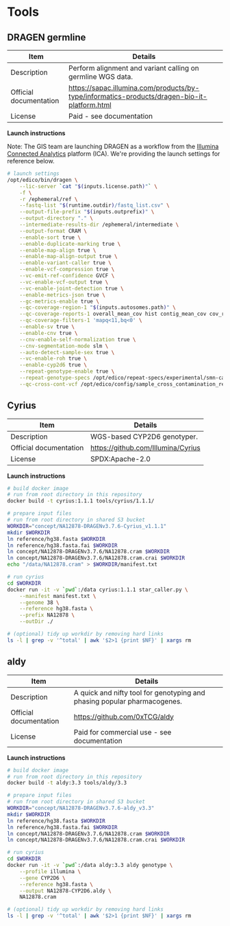 # Tools

## DRAGEN germline

|  Item | Details |
|---|---|
|  Description | Perform alignment and variant calling on germline WGS data. |
| Official documentation | https://sapac.illumina.com/products/by-type/informatics-products/dragen-bio-it-platform.html |
| License | Paid - see documentation |

**Launch instructions**

Note: The GIS team are launching DRAGEN as a workflow from the [Illumina Connected Analytics](https://sapac.illumina.com/products/by-type/informatics-products/connected-analytics.html) platform (ICA). We're providing the launch settings for reference below.

```bash
# launch settings
/opt/edico/bin/dragen \
    --lic-server `cat "$(inputs.license.path)"` \
    -f \
    -r /ephemeral/ref \
    --fastq-list "$(runtime.outdir)/fastq_list.csv" \
    --output-file-prefix "$(inputs.outprefix)" \
    --output-directory "." \
    --intermediate-results-dir /ephemeral/intermediate \
    --output-format CRAM \
    --enable-sort true \
    --enable-duplicate-marking true \
    --enable-map-align true \
    --enable-map-align-output true \
    --enable-variant-caller true \
    --enable-vcf-compression true \
    --vc-emit-ref-confidence GVCF \
    --vc-enable-vcf-output true \
    --vc-enable-joint-detection true \
    --enable-metrics-json true \
    --gc-metrics-enable true \
    --qc-coverage-region-1 "$(inputs.autosomes.path)" \
    --qc-coverage-reports-1 overall_mean_cov hist contig_mean_cov cov_report callability \
    --qc-coverage-filters-1 'mapq<11,bq<0' \
    --enable-sv true \
    --enable-cnv true \
    --cnv-enable-self-normalization true \
    --cnv-segmentation-mode slm \
    --auto-detect-sample-sex true \
    --vc-enable-roh true \
    --enable-cyp2d6 true \
    --repeat-genotype-enable true \
    --repeat-genotype-specs /opt/edico/repeat-specs/experimental/smn-catalog.hg38.json \
    --qc-cross-cont-vcf /opt/edico/config/sample_cross_contamination_resource_hg38.vcf.gz
```

## Cyrius

|  Item | Details |
|---|---|
|  Description | WGS-based CYP2D6 genotyper. |
| Official documentation | https://github.com/Illumina/Cyrius |
| License | SPDX:Apache-2.0 |

**Launch instructions**

```bash
# build docker image
# run from root directory in this repository
docker build -t cyrius:1.1.1 tools/cyrius/1.1.1/

# prepare input files
# run from root directory in shared S3 bucket
WORKDIR="concept/NA12878-DRAGENv3.7.6-Cyrius_v1.1.1"
mkdir $WORKDIR
ln reference/hg38.fasta $WORKDIR
ln reference/hg38.fasta.fai $WORKDIR
ln concept/NA12878-DRAGENv3.7.6/NA12878.cram $WORKDIR
ln concept/NA12878-DRAGENv3.7.6/NA12878.cram.crai $WORKDIR
echo "/data/NA12878.cram" > $WORKDIR/manifest.txt

# run cyrius
cd $WORKDIR
docker run -it -v `pwd`:/data cyrius:1.1.1 star_caller.py \
    --manifest manifest.txt \
    --genome 38 \
    --reference hg38.fasta \
    --prefix NA12878 \
    --outDir ./

# (optional) tidy up workdir by removing hard links
ls -l | grep -v '^total' | awk '$2>1 {print $NF}' | xargs rm
```

## aldy

|  Item | Details |
|---|---|
|  Description | A quick and nifty tool for genotyping and phasing popular pharmacogenes. |
| Official documentation | https://github.com/0xTCG/aldy |
| License | Paid for commercial use - see documentation |

**Launch instructions**

```bash
# build docker image
# run from root directory in this repository
docker build -t aldy:3.3 tools/aldy/3.3

# prepare input files
# run from root directory in shared S3 bucket
WORKDIR="concept/NA12878-DRAGENv3.7.6-aldy_v3.3"
mkdir $WORKDIR
ln reference/hg38.fasta $WORKDIR
ln reference/hg38.fasta.fai $WORKDIR
ln concept/NA12878-DRAGENv3.7.6/NA12878.cram $WORKDIR
ln concept/NA12878-DRAGENv3.7.6/NA12878.cram.crai $WORKDIR

# run cyrius
cd $WORKDIR
docker run -it -v `pwd`:/data aldy:3.3 aldy genotype \
    --profile illumina \
    --gene CYP2D6 \
    --reference hg38.fasta \
    --output NA12878-CYP2D6.aldy \
    NA12878.cram

# (optional) tidy up workdir by removing hard links
ls -l | grep -v '^total' | awk '$2>1 {print $NF}' | xargs rm
```